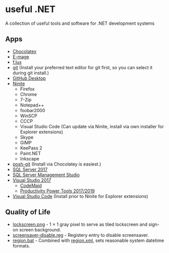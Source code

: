 # useful .NET
A collection of useful tools and software for .NET development systems

## Apps

* [Chocolatey](https://chocolatey.org/)
* [E-mage](https://emage.js.org/)
* [f.lux](https://justgetflux.com/)
* [git](https://git-scm.com/) (Install your preferred text editor for git first, so you can select it during git install.)
* [GitHub Desktop](https://desktop.github.com/)
* [Ninite](https://ninite.com/)
  * Firefox
  * Chrome
  * 7-Zip
  * Notepad++
  * foobar2000
  * WinSCP
  * CCCP
  * Visual Studio Code (Can update via Ninite, install via own installer for Explorer extensions)
  * Skype
  * GIMP
  * KeePass 2
  * Paint.NET
  * Inkscape
* [posh-git](https://github.com/dahlbyk/posh-git) (Install via Chocolatey is easiest.)
* [SQL Server 2017](https://my.visualstudio.com/downloads)
* [SQL Server Management Studio](https://docs.microsoft.com/en-us/sql/ssms/sql-server-management-studio-ssms)
* [Visual Studio 2017](https://visualstudio.microsoft.com/)
  * [CodeMaid](https://marketplace.visualstudio.com/items?itemName=SteveCadwallader.CodeMaid)
  * [Productivity Power Tools 2017/2019](https://marketplace.visualstudio.com/items?itemName=VisualStudioPlatformTeam.ProductivityPowerPack2017)
* [Visual Studio Code](https://code.visualstudio.com/) (Install prior to Ninite for Explorer extensions)

## Quality of Life
* [lockscreen.png](resources/lockscreen.png) - 1 × 1 gray pixel to serve as tiled lockscreen and sign-on screen background.
* [screensaver-disable.reg](resources/screensaver-disable.reg) - Registery entry to disable screensaver.
* [region.bat](resources/region.bat) - Combined with [region.xml](region.xml), sets reasonable system datetime formats.
